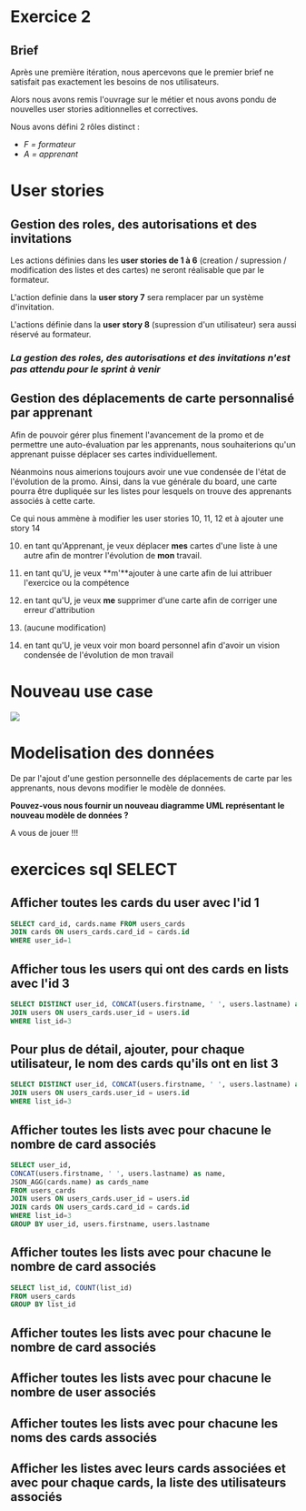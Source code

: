 # Exercice 2

## Brief

Après une première itération, nous apercevons que le premier brief ne satisfait pas exactement les besoins de nos utilisateurs.

Alors nous avons remis l'ouvrage sur le métier et nous avons pondu de nouvelles user stories aditionnelles et correctives.

Nous avons défini 2 rôles distinct :

* *F = formateur*
* *A = apprenant*

# User stories

## Gestion des roles, des autorisations et des invitations

Les actions définies dans les **user stories de 1 à 6** (creation / supression / modification des listes et des cartes) ne seront réalisable que par le formateur.

L'action definie dans la **user story 7** sera remplacer par un système d'invitation.

L'actions définie dans la **user story 8** (supression d'un utilisateur) sera aussi réservé au formateur.

### *La gestion des roles, des autorisations et des invitations n'est pas attendu pour le sprint à venir*

## Gestion des déplacements de carte personnalisé par apprenant

Afin de pouvoir gérer plus finement l'avancement de la promo et de permettre une auto-évaluation par les apprenants, nous souhaiterions qu'un apprenant puisse déplacer ses cartes individuellement.

Néanmoins nous aimerions toujours avoir une vue condensée de l'état de l'évolution de la promo. Ainsi, dans la vue générale du board, une carte pourra être dupliquée sur les listes pour lesquels on trouve des apprenants associés à cette carte.

Ce qui nous ammène à modifier les user stories 10, 11, 12 et à ajouter une story 14

10. en tant qu'Apprenant, je veux déplacer **mes** cartes d'une liste à une autre afin de montrer l'évolution de **mon** travail.

11. en tant qu'U, je veux **m'**ajouter à une carte afin de lui attribuer l'exercice ou la compétence

12. en tant qu'U, je veux **me** supprimer d'une carte afin de corriger une erreur d'attribution

13. (aucune modification)

14. en tant qu'U, je veux voir mon board personnel afin d'avoir un vision condensée de l'évolution de mon travail

# Nouveau use case

![](UseCase2.svg)

# Modelisation des données

De par l'ajout d'une gestion personnelle des déplacements de carte par les apprenants, nous devons modifier le modèle de données.

**Pouvez-vous nous fournir un nouveau diagramme UML représentant le nouveau modèle de données ?**

A vous de jouer !!!

# exercices sql SELECT

## Afficher toutes les cards du user avec l'id 1

```sql
SELECT card_id, cards.name FROM users_cards 
JOIN cards ON users_cards.card_id = cards.id
WHERE user_id=1
```

## Afficher tous les users qui ont des cards en lists avec l'id 3

```sql
SELECT DISTINCT user_id, CONCAT(users.firstname, ' ', users.lastname) as name FROM users_cards 
JOIN users ON users_cards.user_id = users.id
WHERE list_id=3
```

## Pour plus de détail, ajouter, pour chaque utilisateur, le nom des cards qu'ils ont en list 3

```sql
SELECT DISTINCT user_id, CONCAT(users.firstname, ' ', users.lastname) as name FROM users_cards 
JOIN users ON users_cards.user_id = users.id
WHERE list_id=3
```

## Afficher toutes les lists avec pour chacune le nombre de card associés

```sql
SELECT user_id, 
CONCAT(users.firstname, ' ', users.lastname) as name,
JSON_AGG(cards.name) as cards_name
FROM users_cards 
JOIN users ON users_cards.user_id = users.id
JOIN cards ON users_cards.card_id = cards.id
WHERE list_id=3
GROUP BY user_id, users.firstname, users.lastname
```

## Afficher toutes les lists avec pour chacune le nombre de card associés

```sql
SELECT list_id, COUNT(list_id)
FROM users_cards 
GROUP BY list_id
```

## Afficher toutes les lists avec pour chacune le nombre de card associés

## Afficher toutes les lists avec pour chacune le nombre de user associés

## Afficher toutes les lists avec pour chacune les noms des cards associés

## Afficher les listes avec leurs cards associées et avec pour chaque cards, la liste des utilisateurs associés

















